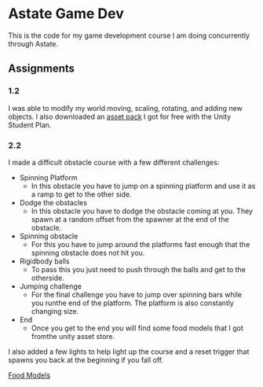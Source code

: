 # Astate Game Dev 

This is the code for my game development course I am doing concurrently through Astate.

## Assignments

### 1.2

I was able to modify my world moving, scaling, rotating, and adding new objects.
I also downloaded an [asset pack](https://assetstore.unity.com/packages/3d/environments/urban/snaps-prototype-school-154693) I got for free with the Unity Student Plan.

### 2.2

I made a difficult obstacle course with a few different challenges:

* Spinning Platform
  * In this obstacle you have to jump on a spinning platform and use it as a ramp to get to the other side.
* Dodge the obstacles
  * In this obstacle you have to dodge the obstacle coming at you. They spawn at a random offset from the spawner at the end of the obstacle.
* Spinning obstacle
  * For this you have to jump around the platforms fast enough that the spinning obstacle does not hit you.
* Rigidbody balls
  * To pass this you just need to push through the balls and get to the otherside.
* Jumping challenge
  * For the final challenge you have to jump over spinning bars while you runthe end of the platform. The platform is also constantly changing size.
* End
  * Once you get to the end you will find some food models that I got fromthe unity asset store.

I also added a few lights to help light up the course and a reset trigger that spawns you back at the beginning if you fall off.

[Food Models](https://assetstore.unity.com/packages/3d/props/food/rpg-food-drinks-pack-121067)